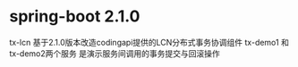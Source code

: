 # spring-boot 2.1.0
tx-lcn 基于2.1.0版本改造codingapi提供的LCN分布式事务协调组件
tx-demo1 和 tx-demo2两个服务 是演示服务间调用的事务提交与回滚操作
